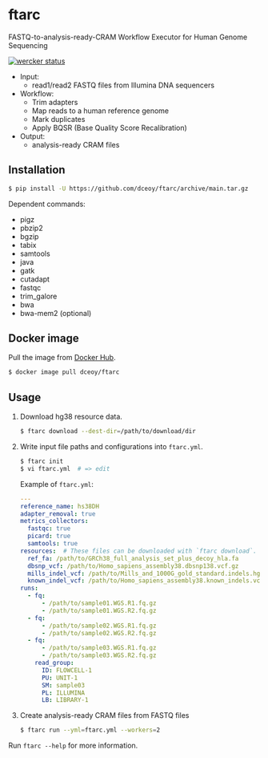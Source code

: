 ftarc
=====

FASTQ-to-analysis-ready-CRAM Workflow Executor for Human Genome Sequencing

[![wercker status](https://app.wercker.com/status/5009106bfe21f2c24d5084a3ba336463/s/main "wercker status")](https://app.wercker.com/project/byKey/5009106bfe21f2c24d5084a3ba336463)

- Input:
  - read1/read2 FASTQ files from Illumina DNA sequencers
- Workflow:
  - Trim adapters
  - Map reads to a human reference genome
  - Mark duplicates
  - Apply BQSR (Base Quality Score Recalibration)
- Output:
  - analysis-ready CRAM files

Installation
------------

```sh
$ pip install -U https://github.com/dceoy/ftarc/archive/main.tar.gz
```

Dependent commands:

- pigz
- pbzip2
- bgzip
- tabix
- samtools
- java
- gatk
- cutadapt
- fastqc
- trim_galore
- bwa
- bwa-mem2 (optional)

Docker image
------------

Pull the image from [Docker Hub](https://hub.docker.com/r/dceoy/ftarc/).

```sh
$ docker image pull dceoy/ftarc
```

Usage
-----

1.  Download hg38 resource data.

    ```sh
    $ ftarc download --dest-dir=/path/to/download/dir
    ```

2.  Write input file paths and configurations into `ftarc.yml`.

    ```sh
    $ ftarc init
    $ vi ftarc.yml  # => edit
    ```

    Example of `ftarc.yml`:

    ```yaml
    ---
    reference_name: hs38DH
    adapter_removal: true
    metrics_collectors:
      fastqc: true
      picard: true
      samtools: true
    resources:  # These files can be downloaded with `ftarc download`.
      ref_fa: /path/to/GRCh38_full_analysis_set_plus_decoy_hla.fa
      dbsnp_vcf: /path/to/Homo_sapiens_assembly38.dbsnp138.vcf.gz
      mills_indel_vcf: /path/to/Mills_and_1000G_gold_standard.indels.hg38.vcf.gz
      known_indel_vcf: /path/to/Homo_sapiens_assembly38.known_indels.vcf.gz
    runs:
      - fq:
          - /path/to/sample01.WGS.R1.fq.gz
          - /path/to/sample01.WGS.R2.fq.gz
      - fq:
          - /path/to/sample02.WGS.R1.fq.gz
          - /path/to/sample02.WGS.R2.fq.gz
      - fq:
          - /path/to/sample03.WGS.R1.fq.gz
          - /path/to/sample03.WGS.R2.fq.gz
        read_group:
          ID: FLOWCELL-1
          PU: UNIT-1
          SM: sample03
          PL: ILLUMINA
          LB: LIBRARY-1
    ```

3.  Create analysis-ready CRAM files from FASTQ files

    ```sh
    $ ftarc run --yml=ftarc.yml --workers=2
    ```

Run `ftarc --help` for more information.
